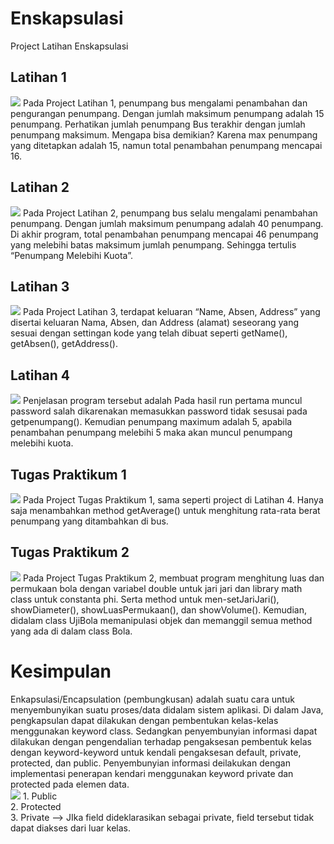 # Enskapsulasi
Project Latihan Enskapsulasi

<h2>Latihan 1</h2>
<img src = "https://user-images.githubusercontent.com/68726459/111449961-7bd3c700-8742-11eb-9ea5-7d51cc4eb5a3.png">
Pada Project Latihan 1, penumpang bus mengalami penambahan dan pengurangan penumpang. Dengan jumlah maksimum penumpang 
adalah 15 penumpang. Perhatikan jumlah penumpang Bus terakhir dengan jumlah penumpang maksimum. 
Mengapa bisa demikian? Karena max penumpang yang ditetapkan adalah 15, namun total penambahan penumpang mencapai 16.

<h2>Latihan 2</h2>
<img src = "https://user-images.githubusercontent.com/68726459/111451276-d588c100-8743-11eb-870a-993330db71d5.png">
Pada Project Latihan 2, penumpang bus selalu mengalami penambahan penumpang. Dengan jumlah maksimum penumpang 
adalah 40 penumpang. Di akhir program, total penambahan penumpang mencapai 46 penumpang yang melebihi batas maksimum 
jumlah penumpang. Sehingga tertulis “Penumpang Melebihi Kuota”.

<h2>Latihan 3</h2>
<img src = "https://user-images.githubusercontent.com/68726459/111452032-a757b100-8744-11eb-90ee-0c23163ede9b.png">
Pada Project Latihan 3, terdapat keluaran “Name, Absen, Address” yang disertai keluaran Nama, Absen, dan Address (alamat)
seseorang yang sesuai dengan settingan kode yang telah dibuat seperti getName(), getAbsen(), getAddress().

<h2>Latihan 4</h2>
<img src = "https://user-images.githubusercontent.com/68726459/111452299-f6054b00-8744-11eb-893b-9d094587fc6a.png">
Penjelasan program tersebut adalah Pada hasil run pertama muncul password salah dikarenakan 
memasukkan password tidak sesusai pada getpenumpang(). Kemudian penumpang maximum adalah 5, 
apabila penambahan penumpang melebihi 5 maka akan muncul penumpang melebihi kuota.

<h2>Tugas Praktikum 1</h2>
<img src = "https://user-images.githubusercontent.com/68726459/111452635-4e3c4d00-8745-11eb-8496-d394cfb93d8e.png">
Pada Project Tugas Praktikum 1, sama seperti project di Latihan 4. Hanya saja menambahkan method getAverage() untuk menghitung
rata-rata berat penumpang yang ditambahkan di bus.

<h2>Tugas Praktikum 2</h2>
<img src = "https://user-images.githubusercontent.com/68726459/111452477-264ce980-8745-11eb-9f58-b16cf4b320d3.png">
Pada Project Tugas Praktikum 2, membuat program menghitung luas dan permukaan bola dengan variabel double untuk jari 
jari dan library math class untuk constanta phi. Serta method untuk men-setJariJari(), showDiameter(), showLuasPermukaan(), 
dan showVolume(). Kemudian, didalam class UjiBola memanipulasi objek dan memanggil semua method yang ada di dalam class Bola.

<h1>Kesimpulan</h1>
Enkapsulasi/Encapsulation (pembungkusan) adalah suatu cara untuk menyembunyikan suatu proses/data didalam sistem aplikasi.
Di dalam Java, pengkapsulan dapat dilakukan dengan pembentukan kelas-kelas menggunakan keyword class. Sedangkan penyembunyian 
informasi dapat dilakukan dengan pengendalian terhadap pengaksesan pembentuk kelas dengan keyword-keyword untuk kendali 
pengaksesan default, private, protected, dan public. Penyembunyian informasi deilakukan dengan implementasi penerapan kendari 
menggunakan keyword private dan protected pada elemen data.
<br>
<img src = "https://user-images.githubusercontent.com/68726459/111453964-b4759f80-8746-11eb-9196-01be51f62d3b.png">
1. Public  <br>
2. Protected  <br>
3. Private  --> JIka field dideklarasikan sebagai private, field tersebut tidak dapat diakses dari luar kelas.
